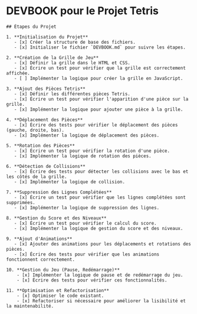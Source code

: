 # DEVBOOK pour le Projet Tetris

    ## Étapes du Projet

    1. **Initialisation du Projet**
       - [x] Créer la structure de base des fichiers.
       - [x] Initialiser le fichier `DEVBOOK.md` pour suivre les étapes.

    2. **Création de la Grille de Jeu**
       - [x] Définir la grille dans le HTML et CSS.
       - [x] Écrire un test pour vérifier que la grille est correctement affichée.
       - [ ] Implémenter la logique pour créer la grille en JavaScript.

    3. **Ajout des Pièces Tetris**
       - [x] Définir les différentes pièces Tetris.
       - [x] Écrire un test pour vérifier l'apparition d'une pièce sur la grille.
       - [x] Implémenter la logique pour ajouter une pièce à la grille.

    4. **Déplacement des Pièces**
       - [x] Écrire des tests pour vérifier le déplacement des pièces (gauche, droite, bas).
       - [x] Implémenter la logique de déplacement des pièces.

    5. **Rotation des Pièces**
       - [x] Écrire un test pour vérifier la rotation d'une pièce.
       - [x] Implémenter la logique de rotation des pièces.

    6. **Détection de Collisions**
       - [x] Écrire des tests pour détecter les collisions avec le bas et les côtés de la grille.
       - [x] Implémenter la logique de collision.

    7. **Suppression des Lignes Complétées**
       - [x] Écrire un test pour vérifier que les lignes complétées sont supprimées.
       - [x] Implémenter la logique de suppression des lignes.

    8. **Gestion du Score et des Niveaux**
       - [x] Écrire un test pour vérifier le calcul du score.
       - [x] Implémenter la logique de gestion du score et des niveaux.

    9. **Ajout d'Animations**
       - [x] Ajouter des animations pour les déplacements et rotations des pièces.
       - [x] Écrire des tests pour vérifier que les animations fonctionnent correctement.

    10. **Gestion du Jeu (Pause, Redémarrage)**
        - [x] Implémenter la logique de pause et de redémarrage du jeu.
        - [x] Écrire des tests pour vérifier ces fonctionnalités.

    11. **Optimisation et Refactorisation**
        - [x] Optimiser le code existant.
        - [x] Refactoriser si nécessaire pour améliorer la lisibilité et la maintenabilité.
